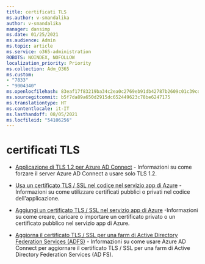```yaml
---
title: certificati TLS
ms.author: v-smandalika
author: v-smandalika
manager: dansimp
ms.date: 01/25/2021
ms.audience: Admin
ms.topic: article
ms.service: o365-administration
ROBOTS: NOINDEX, NOFOLLOW
localization_priority: Priority
ms.collection: Adm_O365
ms.custom:
- "7833"
- "9004340"
ms.openlocfilehash: 83eaf17f83219ba34c2ea0c2769eb91db42787b2609c01c39cd67100638289eb
ms.sourcegitcommit: b5f7da89a650d2915dc652449623c78be6247175
ms.translationtype: HT
ms.contentlocale: it-IT
ms.lasthandoff: 08/05/2021
ms.locfileid: "54106256"
---
```

# <a name="tls-certificates"></a>certificati TLS

- [Applicazione di TLS 1.2 per Azure AD Connect](https://docs.microsoft.com/azure/active-directory/hybrid/reference-connect-tls-enforcement)  - Informazioni su come forzare il server Azure AD Connect a usare solo TLS 1.2.

- [Usa un certificato TLS / SSL nel codice nel servizio app di Azure](https://docs.microsoft.com/azure/app-service/configure-ssl-certificate-in-code)  - Informazioni su come utilizzare certificati pubblici o privati nel codice dell'applicazione.

- [Aggiungi un certificato TLS / SSL nel servizio app di Azure](https://docs.microsoft.com/azure/app-service/configure-ssl-certificate)  -Informazioni su come creare, caricare o importare un certificato privato o un certificato pubblico nel servizio app di Azure.

- [Aggiorna il certificato TLS / SSL per una farm di Active Directory Federation Services (ADFS)](https://docs.microsoft.com/azure/active-directory/hybrid/how-to-connect-fed-ssl-update)  - Informazioni su come usare Azure AD Connect per aggiornare il certificato TLS / SSL per una farm di Active Directory Federation Services (AD FS).

